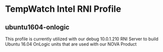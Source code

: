 # TempWatch Intel RNI Profile
## ubuntu1604-onlogic
This profile is currently utilized with our debug 10.0.1.210 RNI Server to build Ubuntu 16.04 OnLogic units that are used with our NOVA Product

